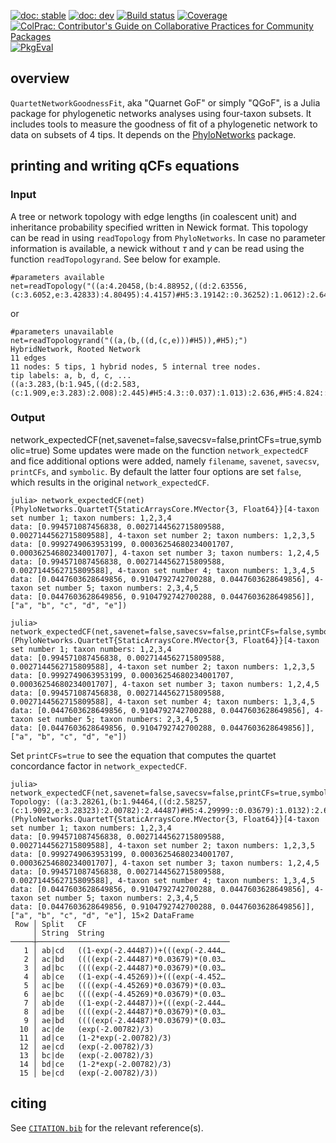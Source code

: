 [![doc: stable](https://img.shields.io/badge/docs-stable-blue.svg)](https://JuliaPhylo.github.io/QuartetNetworkGoodnessFit.jl/stable)
[![doc: dev](https://img.shields.io/badge/docs-dev-blue.svg)](https://JuliaPhylo.github.io/QuartetNetworkGoodnessFit.jl/dev)
[![Build status](https://github.com/JuliaPhylo/QuartetNetworkGoodnessFit.jl/workflows/CI/badge.svg?branch=master)](https://github.com/JuliaPhylo/QuartetNetworkGoodnessFit.jl/actions)
[![Coverage](https://codecov.io/gh/JuliaPhylo/QuartetNetworkGoodnessFit.jl/branch/master/graph/badge.svg)](https://codecov.io/gh/JuliaPhylo/QuartetNetworkGoodnessFit.jl)
[![ColPrac: Contributor's Guide on Collaborative Practices for Community Packages](https://img.shields.io/badge/ColPrac-Contributor's%20Guide-blueviolet)](https://github.com/SciML/ColPrac)
[![PkgEval](https://JuliaCI.github.io/NanosoldierReports/pkgeval_badges/Q/QuartetNetworkGoodnessFit.svg)](https://JuliaCI.github.io/NanosoldierReports/pkgeval_badges/report.html)

## overview

`QuartetNetworkGoodnessFit`, aka "Quarnet GoF" or simply "QGoF",
is a Julia package for phylogenetic networks analyses using four-taxon subsets.
It includes tools to measure the
goodness of fit of a phylogenetic network to data on subsets of 4 tips.
It depends on the [PhyloNetworks](https://github.com/JuliaPhylo/PhyloNetworks.jl)
package.

## printing and writing qCFs equations
### Input
A tree or network topology with edge lengths (in coalescent unit) and inheritance probability specified written in Newick format. This topology can be read in using `readTopology` from `PhyloNetworks`. In case no parameter information is available, a newick without $\tau$ and $\gamma$ can be read using the function `readTopologyrand`. See below for example.
```
#parameters available
net=readTopology("((a:4.20458,(b:4.88952,((d:2.63556,(c:3.6052,e:3.42833):4.80495):4.4157)#H5:3.19142::0.36252):1.0612):2.64775,#H5:1.33688::0.63748);")
```
or
```
#parameters unavailable
net=readTopologyrand("((a,(b,((d,(c,e)))#H5)),#H5);")
HybridNetwork, Rooted Network
11 edges
11 nodes: 5 tips, 1 hybrid nodes, 5 internal tree nodes.
tip labels: a, b, d, c, ...
((a:3.283,(b:1.945,((d:2.583,(c:1.909,e:3.283):2.008):2.445)#H5:4.3::0.037):1.013):2.636,#H5:4.824::0.963);
```
### Output
network_expectedCF(net,savenet=false,savecsv=false,printCFs=true,symbolic=true)
Some updates were made on the function `network_expectedCF` and fice additional options were added, namely `filename`, `savenet`, `savecsv`, `printCFs`, and `symbolic`. By default the latter four options are set `false`, which results in the original `network_expectedCF`. 
```
julia> network_expectedCF(net)
(PhyloNetworks.QuartetT{StaticArraysCore.MVector{3, Float64}}[4-taxon set number 1; taxon numbers: 1,2,3,4
data: [0.994571087456838, 0.0027144562715809588, 0.0027144562715809588], 4-taxon set number 2; taxon numbers: 1,2,3,5
data: [0.9992749063953199, 0.00036254680234001707, 0.00036254680234001707], 4-taxon set number 3; taxon numbers: 1,2,4,5
data: [0.994571087456838, 0.0027144562715809588, 0.0027144562715809588], 4-taxon set number 4; taxon numbers: 1,3,4,5
data: [0.0447603628649856, 0.9104792742700288, 0.0447603628649856], 4-taxon set number 5; taxon numbers: 2,3,4,5
data: [0.0447603628649856, 0.9104792742700288, 0.0447603628649856]], ["a", "b", "c", "d", "e"])

julia> network_expectedCF(net,savenet=false,savecsv=false,printCFs=false,symbolic=false)
(PhyloNetworks.QuartetT{StaticArraysCore.MVector{3, Float64}}[4-taxon set number 1; taxon numbers: 1,2,3,4
data: [0.994571087456838, 0.0027144562715809588, 0.0027144562715809588], 4-taxon set number 2; taxon numbers: 1,2,3,5
data: [0.9992749063953199, 0.00036254680234001707, 0.00036254680234001707], 4-taxon set number 3; taxon numbers: 1,2,4,5
data: [0.994571087456838, 0.0027144562715809588, 0.0027144562715809588], 4-taxon set number 4; taxon numbers: 1,3,4,5
data: [0.0447603628649856, 0.9104792742700288, 0.0447603628649856], 4-taxon set number 5; taxon numbers: 2,3,4,5
data: [0.0447603628649856, 0.9104792742700288, 0.0447603628649856]], ["a", "b", "c", "d", "e"])
```

Set `printCFs=true` to see the equation that computes the quartet concordance factor in `network_expectedCF`.
```
julia> network_expectedCF(net,savenet=false,savecsv=false,printCFs=true,symbolic=false)
Topology: ((a:3.28261,(b:1.94464,((d:2.58257,(c:1.9092,e:3.28323):2.00782):2.44487)#H5:4.29999::0.03679):1.0132):2.6364,#H5:4.82378::0.96321);
(PhyloNetworks.QuartetT{StaticArraysCore.MVector{3, Float64}}[4-taxon set number 1; taxon numbers: 1,2,3,4
data: [0.994571087456838, 0.0027144562715809588, 0.0027144562715809588], 4-taxon set number 2; taxon numbers: 1,2,3,5
data: [0.9992749063953199, 0.00036254680234001707, 0.00036254680234001707], 4-taxon set number 3; taxon numbers: 1,2,4,5
data: [0.994571087456838, 0.0027144562715809588, 0.0027144562715809588], 4-taxon set number 4; taxon numbers: 1,3,4,5
data: [0.0447603628649856, 0.9104792742700288, 0.0447603628649856], 4-taxon set number 5; taxon numbers: 2,3,4,5
data: [0.0447603628649856, 0.9104792742700288, 0.0447603628649856]], ["a", "b", "c", "d", "e"], 15×2 DataFrame
 Row │ Split   CF
     │ String  String
─────┼───────────────────────────────────────────
   1 │ ab|cd   ((1-exp(-2.44487))+(((exp(-2.444…
   2 │ ac|bd   ((((exp(-2.44487)*0.03679)*(0.03…
   3 │ ad|bc   ((((exp(-2.44487)*0.03679)*(0.03…
   4 │ ab|ce   ((1-exp(-4.45269))+(((exp(-4.452…
   5 │ ac|be   ((((exp(-4.45269)*0.03679)*(0.03…
   6 │ ae|bc   ((((exp(-4.45269)*0.03679)*(0.03…
   7 │ ab|de   ((1-exp(-2.44487))+(((exp(-2.444…
   8 │ ad|be   ((((exp(-2.44487)*0.03679)*(0.03…
   9 │ ae|bd   ((((exp(-2.44487)*0.03679)*(0.03…
  10 │ ac|de   (exp(-2.00782)/3)
  11 │ ad|ce   (1-2*exp(-2.00782)/3)
  12 │ ae|cd   (exp(-2.00782)/3)
  13 │ bc|de   (exp(-2.00782)/3)
  14 │ bd|ce   (1-2*exp(-2.00782)/3)
  15 │ be|cd   (exp(-2.00782)/3))
```


## citing

See [`CITATION.bib`](CITATION.bib) for the relevant reference(s).
